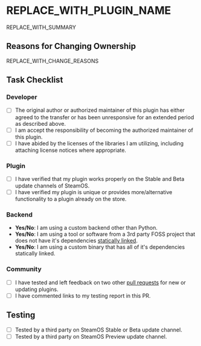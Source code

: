<!--
    READ ALL COMMENTS IN THIS TEMPLATE BEFORE SUBMITTING YOUR PR!

    This template is for updating an existing plugin on the store AND changing the repository it is linked to. If you are taking any other action, please start over by creating a new pull request and selecting the appropriate template.

    If you have not already, please read the review and testing page on the wiki.
    https://wiki.deckbrew.xyz/plugin-dev/review-and-testing

    Before submitting, make sure you have done the following:
    - Tested two other plugins and left feedback on their PRs as described below.
    - Replaced REPLACE_WITH_PLUGIN_NAME, REPLACE_WITH_SUMMARY, and REPLACE_WITH_CHANGE_REASONS with the appropriate information.
    - Filled out the Task Checklist, including the Yes/No questions.
    - Deleted the unnecessary testing checkbox.
-->

# REPLACE_WITH_PLUGIN_NAME

<!--
    Include a detailed summary of what updates you are adding to the plugin, attaching images or videos if necessary. If this is an urgent update (ex. security patch), please explain the urgency and notify the Loader Team on Discord.
-->

REPLACE_WITH_SUMMARY

## Reasons for Changing Ownership

<!--
    Include a detailed summary of why the plugin is being transferred to a new repository, including the status of the current maintainer (ex. agreed to transfer, not responsive for months, etc.). If the current maintainer is not responsive, please describe your attempts to contact them.

    The Loader Team may reach out to the current maintainer to confirm the transfer.
-->

REPLACE_WITH_CHANGE_REASONS

## Task Checklist

<!--
    For checkboxes, change [ ] to [x] to check the box.
    For Yes/No questions, replace "Yes/No" with "Yes" or "No".
-->

### Developer

- [ ] The original author or authorized maintainer of this plugin has either agreed to the transfer or has been unresponsive for an extended period as described above.
- [ ] I am accept the responsibility of becoming the authorized maintainer of this plugin.
- [ ] I have abided by the licenses of the libraries I am utilizing, including attaching license notices where appropriate.

### Plugin

- [ ] I have verified that my plugin works properly on the Stable and Beta update channels of SteamOS.
- [ ] I have verified my plugin is unique or provides more/alternative functionality to a plugin already on the store.

### Backend

- **Yes/No**: I am using a custom backend other than Python.
- **Yes/No**: I am using a tool or software from a 3rd party FOSS project that does not have it's dependencies [statically linked](https://en.wikipedia.org/wiki/Static_library).
- **Yes/No**: I am using a custom binary that has all of it's dependencies statically linked.

### Community

<!--
    Please submit both of your testing reports before creating your PR. You will need to link the comments you left in a comment on this PR.

    If no plugin additions or updates are ready for testing at this time, then you may ignore this checkbox. You may be asked to test new plugins as they are submitted.

    Your PR will be prioritized lower if you do not test other plugins, but this step is optional.
-->

- [ ] I have tested and left feedback on two other [pull requests][pulls] for new or updating plugins.
- [ ] I have commented links to my testing report in this PR.

## Testing

<!--
    DO NOT FORGET THIS STEP! Otherwise, testers may incorrectly test your plugin.

    If your plugin uses the provided Python backend and React frontend, your plugin must be tested on the Stable or Beta update channel of SteamOS. REMOVE the line with the Preview checkbox below.

    If your plugin uses a custom backend or pre-build binaries without statically linked dependency (ex. glibc), your plugin must be tested on the SteamOS Preview update channel. REMOVE the line with the Stable or Beta checkbox below.

    DO NOT CHECK THIS BOX YOURSELF UNLESS SOMEONE HAS COMMENTED A TESTING REPORT FOR YOUR PLUGIN! This will lead to delays in the review process.
-->

- [ ] Tested by a third party on SteamOS Stable or Beta update channel.
- [ ] Tested by a third party on SteamOS Preview update channel.

[pulls]: https://github.com/steamdeckHomebrew/decky-plugin-database/pulls?q=is%3Apr+is%3Aopen+sort%3Acreated-desc+-status%3Afailure+-draft%3Atrue+-author%3A%40me
